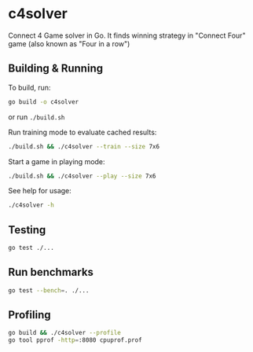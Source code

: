 # c4solver
Connect 4 Game solver in Go. It finds winning strategy in "Connect Four" game (also known as "Four in a row")

## Building & Running
To build, run:
```bash
go build -o c4solver
```
or run `./build.sh`

Run training mode to evaluate cached results:
```bash
./build.sh && ./c4solver --train --size 7x6
```

Start a game in playing mode:
```bash
./build.sh && ./c4solver --play --size 7x6
```

See help for usage:
```bash
./c4solver -h
```

## Testing
```bash
go test ./...
```

## Run benchmarks
```bash
go test --bench=. ./...
```

## Profiling
```bash
go build && ./c4solver --profile
go tool pprof -http=:8080 cpuprof.prof
```
